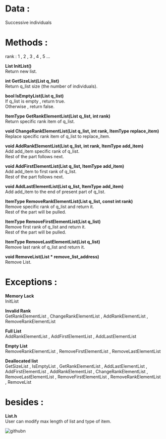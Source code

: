 
# Data :   
   
Successive individuals

   

# Methods :   

rank : 1 , 2 , 3 , 4 , 5 ...

**List InitList()**   
Return new list. 

**int GetSizeList(List q_list)**   
Return q_list size (the number of individuals). 

**bool IsEmptyList(List q_list)**   
If q_list is empty , return true.     
Otherwise , return false. 

**ItemType GetRankElementList(List q_list, int rank)**   
Return specific rank item of q_list.

**void ChangeRankElementList(List q_list, int rank, ItemType replace_item)**   
Replace specific rank item of q_list to replace_item.  

**void AddRankElementList(List q_list, int rank, ItemType add_item)**   
Add add_item specific rank of q_list.    
Rest of the part follows next.

**void AddFirstElementList(List q_list, ItemType add_item)**   
Add add_item to first rank of q_list.    
Rest of the part follows next.  

**void AddLastElementList(List q_list, ItemType add_item)**   
Add add_item to the end of present part of q_list.

**ItemType RemoveRankElementList(List q_list, const int rank)**   
Remove specific rank of q_list and return it.   
Rest of the part will be pulled.

**ItemType RemoveFirstElementList(List q_list)**   
Remove first rank of q_list and return it.    
Rest of the part will be pulled. 

**ItemType RemoveLastElementList(List q_list)**   
Remove last rank of q_list and return it.   

**void RemoveList(List * remove_list_address)**  
Remove List.  

# Exceptions :

**Memory Lack**   
InitList

**Invalid Rank**   
GetRankElementList , ChangeRankElementList , AddRankElementList , RemoveRankElementList

**Full List**   
AddRankElementList , AddFirstElementList , AddLastElementList

**Empty List**   
RemoveRankElementList , RemoveFirstElementList , RemoveLastElementList

**Deallocated list**   
GetSizeList , IsEmptyList , GetRankElementList , AddLastElementList , AddFirstElementList , AddRankElementList , ChangeRankElementList , RemoveLastElementList , RemoveFirstElementList , RemoveRankElementList , RemoveList

# besides : 

**List.h**   
User can modify max length of list and type of item.


![githubn](https://github.com/woo-in/DATA-STRUCTURES-Principles-and-Applications/assets/69314509/a6f66287-8941-4d63-a255-7f0a2fd3f719)


